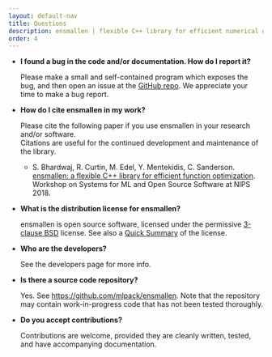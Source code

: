 ```yaml
---
layout: default-nav
title: Questions
description: ensmallen | flexible C++ library for efficient numerical optimization
order: 4
---
```


 * **I found a bug in the code and/or documentation. How do I report it?**

   Please make a small and self-contained program which exposes the bug, and then open an issue at the [GitHub repo](https://github.com/mlpack/ensmallen). We appreciate your time to make a bug report.

 * **How do I cite ensmallen in my work?**

   Please cite the following paper if you use ensmallen in your research and/or software.  
   Citations are useful for the continued development and maintenance of the library.

   * S. Bhardwaj, R. Curtin, M. Edel, Y. Mentekidis, C. Sanderson.  
     [ensmallen: a flexible C++ library for efficient function optimization](files/ensmallen_2018.pdf).  
     Workshop on Systems for ML and Open Source Software at NIPS 2018.
 
 * **What is the distribution license for ensmallen?**

   ensmallen is open source software, licensed under the permissive [3-clause BSD](http://opensource.org/licenses/BSD-3-Clause)
   license. See also a [Quick Summary](https://tldrlegal.com/license/bsd-3-clause-license-(revised)) of the license.

 * **Who are the developers?**

   See the developers page for more info.

 * **Is there a source code repository?**

   Yes. See <https://github.com/mlpack/ensmallen>. Note that the repository may
   contain work-in-progress code that has not been tested thoroughly.

 * **Do you accept contributions?**

   Contributions are welcome, provided they are cleanly written, tested, and
   have accompanying documentation.
